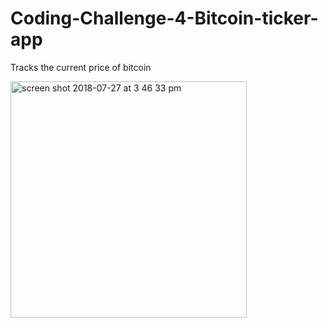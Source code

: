 # Coding-Challenge-4-Bitcoin-ticker-app
Tracks the current price of bitcoin 

<img width="378" alt="screen shot 2018-07-27 at 3 46 33 pm" src="https://user-images.githubusercontent.com/20943101/43349492-fd2a602e-91b4-11e8-9070-0a7b8ef797c3.png">
